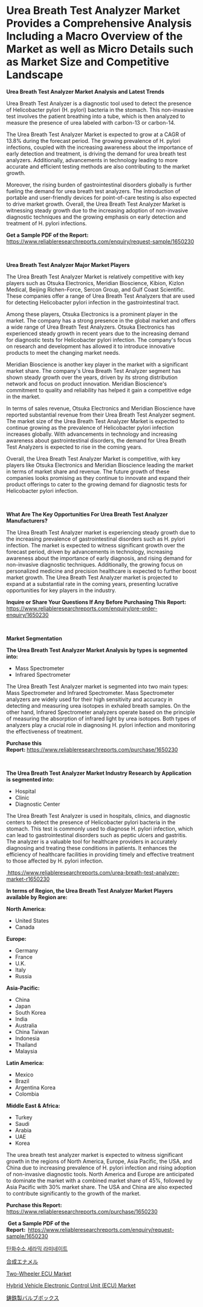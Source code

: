 <p><h1>Urea Breath Test Analyzer Market Provides a Comprehensive Analysis Including a Macro Overview of the Market as well as Micro Details such as Market Size and Competitive Landscape</h1></p><p><strong>Urea Breath Test Analyzer Market Analysis and Latest Trends</strong></p>
<p><p>Urea Breath Test Analyzer is a diagnostic tool used to detect the presence of Helicobacter pylori (H. pylori) bacteria in the stomach. This non-invasive test involves the patient breathing into a tube, which is then analyzed to measure the presence of urea labeled with carbon-13 or carbon-14. </p><p>The Urea Breath Test Analyzer Market is expected to grow at a CAGR of 13.8% during the forecast period. The growing prevalence of H. pylori infections, coupled with the increasing awareness about the importance of early detection and treatment, is driving the demand for urea breath test analyzers. Additionally, advancements in technology leading to more accurate and efficient testing methods are also contributing to the market growth.</p><p>Moreover, the rising burden of gastrointestinal disorders globally is further fueling the demand for urea breath test analyzers. The introduction of portable and user-friendly devices for point-of-care testing is also expected to drive market growth. Overall, the Urea Breath Test Analyzer Market is witnessing steady growth due to the increasing adoption of non-invasive diagnostic techniques and the growing emphasis on early detection and treatment of H. pylori infections.</p></p>
<p><strong>Get a Sample PDF of the Report:&nbsp;</strong> <a href="https://www.reliableresearchreports.com/enquiry/request-sample/1650230">https://www.reliableresearchreports.com/enquiry/request-sample/1650230</a></p>
<p>&nbsp;</p>
<p><strong>Urea Breath Test Analyzer Major Market Players</strong></p>
<p><p>The Urea Breath Test Analyzer Market is relatively competitive with key players such as Otsuka Electronics, Meridian Bioscience, Kibion, Kizlon Medical, Beijing Richen-Force, Sercon Group, and Gulf Coast Scientific. These companies offer a range of Urea Breath Test Analyzers that are used for detecting Helicobacter pylori infection in the gastrointestinal tract.</p><p>Among these players, Otsuka Electronics is a prominent player in the market. The company has a strong presence in the global market and offers a wide range of Urea Breath Test Analyzers. Otsuka Electronics has experienced steady growth in recent years due to the increasing demand for diagnostic tests for Helicobacter pylori infection. The company's focus on research and development has allowed it to introduce innovative products to meet the changing market needs.</p><p>Meridian Bioscience is another key player in the market with a significant market share. The company's Urea Breath Test Analyzer segment has shown steady growth over the years, driven by its strong distribution network and focus on product innovation. Meridian Bioscience's commitment to quality and reliability has helped it gain a competitive edge in the market.</p><p>In terms of sales revenue, Otsuka Electronics and Meridian Bioscience have reported substantial revenue from their Urea Breath Test Analyzer segment. The market size of the Urea Breath Test Analyzer Market is expected to continue growing as the prevalence of Helicobacter pylori infection increases globally. With advancements in technology and increasing awareness about gastrointestinal disorders, the demand for Urea Breath Test Analyzers is expected to rise in the coming years.</p><p>Overall, the Urea Breath Test Analyzer Market is competitive, with key players like Otsuka Electronics and Meridian Bioscience leading the market in terms of market share and revenue. The future growth of these companies looks promising as they continue to innovate and expand their product offerings to cater to the growing demand for diagnostic tests for Helicobacter pylori infection.</p></p>
<p>&nbsp;</p>
<p><strong>What Are The Key Opportunities For Urea Breath Test Analyzer Manufacturers?</strong></p>
<p><p>The Urea Breath Test Analyzer market is experiencing steady growth due to the increasing prevalence of gastrointestinal disorders such as H. pylori infection. The market is expected to witness significant growth over the forecast period, driven by advancements in technology, increasing awareness about the importance of early diagnosis, and rising demand for non-invasive diagnostic techniques. Additionally, the growing focus on personalized medicine and precision healthcare is expected to further boost market growth. The Urea Breath Test Analyzer market is projected to expand at a substantial rate in the coming years, presenting lucrative opportunities for key players in the industry.</p></p>
<p><strong>Inquire or Share Your Questions If Any Before Purchasing This Report:</strong> <a href="https://www.reliableresearchreports.com/enquiry/pre-order-enquiry/1650230">https://www.reliableresearchreports.com/enquiry/pre-order-enquiry/1650230</a></p>
<p>&nbsp;</p>
<p><strong>Market Segmentation</strong></p>
<p><strong>The Urea Breath Test Analyzer Market Analysis by types is segmented into:</strong></p>
<p><ul><li>Mass Spectrometer</li><li>Infrared Spectrometer</li></ul></p>
<p><p>The Urea Breath Test Analyzer market is segmented into two main types: Mass Spectrometer and Infrared Spectrometer. Mass Spectrometer analyzers are widely used for their high sensitivity and accuracy in detecting and measuring urea isotopes in exhaled breath samples. On the other hand, Infrared Spectrometer analyzers operate based on the principle of measuring the absorption of infrared light by urea isotopes. Both types of analyzers play a crucial role in diagnosing H. pylori infection and monitoring the effectiveness of treatment.</p></p>
<p><strong>Purchase this Report:&nbsp;</strong><a href="https://www.reliableresearchreports.com/purchase/1650230">https://www.reliableresearchreports.com/purchase/1650230</a></p>
<p>&nbsp;</p>
<p><strong>The Urea Breath Test Analyzer Market Industry Research by Application is segmented into:</strong></p>
<p><ul><li>Hospital</li><li>Clinic</li><li>Diagnostic Center</li></ul></p>
<p><p>The Urea Breath Test Analyzer is used in hospitals, clinics, and diagnostic centers to detect the presence of Helicobacter pylori bacteria in the stomach. This test is commonly used to diagnose H. pylori infection, which can lead to gastrointestinal disorders such as peptic ulcers and gastritis. The analyzer is a valuable tool for healthcare providers in accurately diagnosing and treating these conditions in patients. It enhances the efficiency of healthcare facilities in providing timely and effective treatment to those affected by H. pylori infection.</p></p>
<p><a href="https://www.reliableresearchreports.com/urea-breath-test-analyzer-market-r1650230">&nbsp;https://www.reliableresearchreports.com/urea-breath-test-analyzer-market-r1650230</a></p>
<p><strong>In terms of Region, the Urea Breath Test Analyzer Market Players available by Region are:</strong></p>
<p>
    <p> <strong> North America: </strong>
        <ul>
            <li>United States</li>
            <li>Canada</li>
        </ul>
        </p> 
    <p> <strong> Europe: </strong>
        <ul>
            <li>Germany</li>
            <li>France</li>
            <li>U.K.</li>
            <li>Italy</li>
            <li>Russia</li>
        </ul>
        </p> 
    <p> <strong> Asia-Pacific: </strong>
        <ul>
            <li>China</li>
            <li>Japan</li>
            <li>South Korea</li>
            <li>India</li>
            <li>Australia</li>
            <li>China Taiwan</li>
            <li>Indonesia</li>
            <li>Thailand</li>
            <li>Malaysia</li>
        </ul>
        </p> 
    <p> <strong> Latin America: </strong>
        <ul>
            <li>Mexico</li>
            <li>Brazil</li>
            <li>Argentina Korea</li>
            <li>Colombia</li>
        </ul>
        </p> 
    <p> <strong> Middle East & Africa: </strong>
        <ul>
            <li>Turkey</li>
            <li>Saudi</li>
            <li>Arabia</li>
            <li>UAE</li>
            <li>Korea</li>
        </ul>
    </p>
    </p>
<p><p>The urea breath test analyzer market is expected to witness significant growth in the regions of North America, Europe, Asia Pacific, the USA, and China due to increasing prevalence of H. pylori infection and rising adoption of non-invasive diagnostic tools. North America and Europe are anticipated to dominate the market with a combined market share of 45%, followed by Asia Pacific with 30% market share. The USA and China are also expected to contribute significantly to the growth of the market.</p></p>
<p><strong>Purchase this Report: </strong><a href="https://www.reliableresearchreports.com/purchase/1650230">https://www.reliableresearchreports.com/purchase/1650230</a></p>
<p>&nbsp;<strong>Get a Sample PDF of the Report:&nbsp;&nbsp;</strong><a href="https://www.reliableresearchreports.com/enquiry/request-sample/1650230">https://www.reliableresearchreports.com/enquiry/request-sample/1650230</a></p>
<p><strong></strong></p>
<p><p><a href="https://github.com/vdhdwjyp90142/Market-Research-Report-List-1/blob/main/799399425383.md">탄화수소 세라믹 라미네이트</a></p><p><a href="https://medium.com/@janrona788520/%E5%90%88%E6%88%90%E3%82%A8%E3%83%8A%E3%83%A1%E3%83%AB%E5%B8%82%E5%A0%B4-%E7%AB%B6%E4%BA%89%E5%88%86%E6%9E%90-%E5%B8%82%E5%A0%B4%E5%8B%95%E5%90%91%E3%81%8A%E3%82%88%E3%81%B32031%E5%B9%B4%E3%81%BE%E3%81%A7%E3%81%AE%E4%BA%88%E6%B8%AC-34004126db44">合成エナメル</a></p><p><a href="https://www.linkedin.com/pulse/global-two-wheeler-ecu-market-size-trends-insights-projections-loj9f?trackingId=zChdwZ8zef0t3USvv4FQUg%3D%3D">Two-Wheeler ECU Market</a></p><p><a href="https://www.linkedin.com/pulse/hybrid-vehicle-electronic-control-unit-ecu-market-size-growth-ckn6e?trackingId=Ke%2BTnVhyflsD%2BcQZcGptXQ%3D%3D">Hybrid Vehicle Electronic Control Unit (ECU) Market</a></p><p><a href="https://medium.com/@torreyjones1910/%E9%8B%B3%E9%89%84%E5%BC%81%E7%AE%B1%E5%B8%82%E5%A0%B4%E3%83%AC%E3%83%9D%E3%83%BC%E3%83%88%E3%81%AF-%E3%81%93%E3%81%AE%E5%B8%82%E5%A0%B4%E3%81%AE%E6%9C%80%E6%96%B0%E3%81%AE%E3%83%88%E3%83%AC%E3%83%B3%E3%83%89%E3%81%A8%E6%88%90%E9%95%B7%E6%A9%9F%E4%BC%9A%E3%82%92%E6%98%8E%E3%82%89%E3%81%8B%E3%81%AB%E3%81%97%E3%81%A6%E3%81%84%E3%81%BE%E3%81%99-d31055367b50">鋳鉄製バルブボックス</a></p></p>